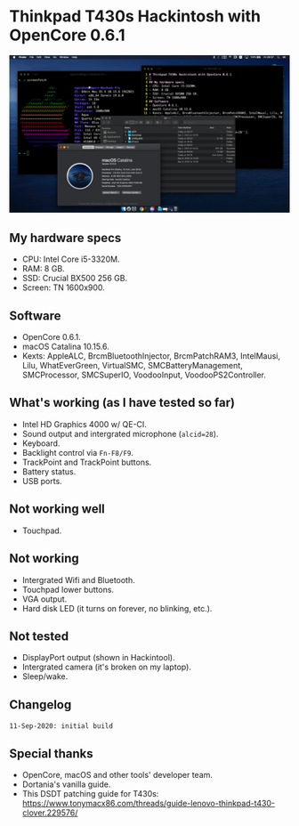 # Thinkpad T430s Hackintosh with OpenCore 0.6.1
![](./Resources/cover.png)
## My hardware specs
- CPU: Intel Core i5-3320M.
- RAM: 8 GB.
- SSD: Crucial BX500 256 GB.
- Screen: TN 1600x900.
## Software
- OpenCore 0.6.1.
- macOS Catalina 10.15.6.
- Kexts: AppleALC, BrcmBluetoothInjector, BrcmPatchRAM3, IntelMausi, Lilu, WhatEverGreen, VirtualSMC, SMCBatteryManagement, SMCProcessor, SMCSuperIO, VoodooInput, VoodooPS2Controller. 
## What's working (as I have tested so far)
- Intel HD Graphics 4000 w/ QE-CI.
- Sound output and intergrated microphone (``alcid=28``).
- Keyboard.
- Backlight control via ``Fn-F8/F9``.
- TrackPoint and TrackPoint buttons.
- Battery status.
- USB ports.
## Not working well
- Touchpad.
## Not working
- Intergrated Wifi and Bluetooth.
- Touchpad lower buttons.
- VGA output.
- Hard disk LED (it turns on forever, no blinking, etc.).
## Not tested
- DisplayPort output (shown in Hackintool).
- Intergrated camera (it's broken on my laptop).
- Sleep/wake.
## Changelog
```
11-Sep-2020: initial build
```
## Special thanks
- OpenCore, macOS and other tools' developer team.
- Dortania's vanilla guide.
- This DSDT patching guide for T430s: https://www.tonymacx86.com/threads/guide-lenovo-thinkpad-t430-clover.229576/

